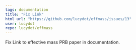 ```yaml
---
tags: documentation
title: "Fix Link"
html_url: "https://github.com/lucydot/effmass/issues/13"
user: lucydot
repo: lucydot/effmass
---
```


Fix Link to effective mass PRB paper in documentation.